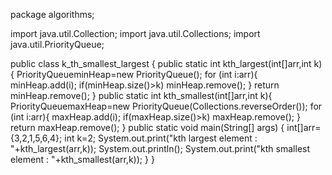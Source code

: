 package algorithms;

import java.util.Collection;
import java.util.Collections;
import java.util.PriorityQueue;

public class k_th_smallest_largest {
    public static int kth_largest(int[]arr,int k){
        PriorityQueue<Integer>minHeap=new PriorityQueue<Integer>();
        for (int i:arr){
            minHeap.add(i);
            if(minHeap.size()>k)
                minHeap.remove();
        }
        return minHeap.remove();
    }
    public static int kth_smallest(int[]arr,int k){
        PriorityQueue<Integer>maxHeap=new PriorityQueue<Integer>(Collections.reverseOrder());
        for (int i:arr){
            maxHeap.add(i);
            if(maxHeap.size()>k)
                maxHeap.remove();
        }
        return maxHeap.remove();
    }
    public static void main(String[] args) {
        int[]arr={3,2,1,5,6,4};
        int k=2;
        System.out.print("kth largest element : "+kth_largest(arr,k));
        System.out.println();
        System.out.print("kth smallest element : "+kth_smallest(arr,k));
    }
}

